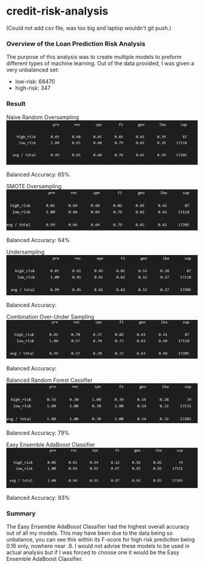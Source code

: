 # credit-risk-analysis

(Could not add csv file, was too big and laptop wouldn't git push.)


### Overview of the Loan Prediction Risk Analysis

The purpose of this analysis was to create multiple models to preform different types of machine learning. Out of the data provided, I was given a very unbalanced set:

- low-risk: 68470
- high-risk: 347

### Result

Naive Random Oversampling                 
![image](https://github.com/PeijaEn/credit-risk-analysis/blob/main/credit-risk-analysis/images/Native%20Random%20Oversampling.png?raw=true)

Balanced Accuracy: 65%                

SMOTE Oversampling                       
![image](https://github.com/PeijaEn/credit-risk-analysis/blob/main/credit-risk-analysis/images/Smote%20oversampling.png?raw=true)

Balanced Accuracy: 64%                 

Undersampling                              
![image](https://github.com/PeijaEn/credit-risk-analysis/blob/main/credit-risk-analysis/images/Undersampling.png?raw=true)

Balanced Accuracy:                                

Combination Over-Under Sampling                      
![image](https://github.com/PeijaEn/credit-risk-analysis/blob/main/credit-risk-analysis/images/Combination%20Over-Under%20Sampling.png?raw=true)

Balanced Accuracy:                     

Balanced Random Forest Cassifier                           
![image](https://github.com/PeijaEn/credit-risk-analysis/blob/main/credit-risk-analysis/images/balanced%20random%20forest%20classifier.png?raw=true)

Balanced Accuracy: 79%                 

Easy Ensemble AdaBoost Classifier                     
![image](https://github.com/PeijaEn/credit-risk-analysis/blob/main/credit-risk-analysis/images/Easy%20Ensemble%20Adaboost%20Classifier.png?raw=true)

Balanced Accuracy: 93%          

### Summary

The Easy Ensemble AdaBoost Classifier had the highest overall accuracy out of all my models. This may have been due to the data being so unbalance, you can see this within its F-score for high risk prediciton being 0.16 only, nowhere near .9. I would not advise these models to be used in actual analysis but if I was forced to choose one it would be the Easy Ensemble AdaBoost Classifier.
